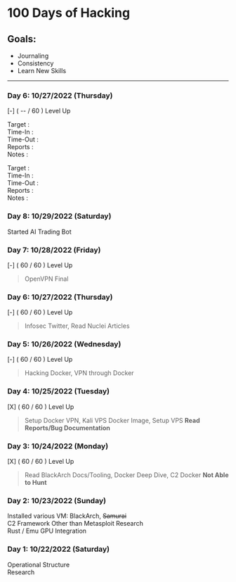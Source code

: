# 100 Days of Hacking

## Goals:
- Journaling
- Consistency
- Learn New Skills

***

### Day 6: 10/27/2022 (Thursday)
[-] ( -- / 60 ) Level Up
> 
Target      : <br>
Time-In     : <br>
Time-Out    : <br>
Reports     : <br>
Notes       : <br>

Target      : <br>
Time-In     : <br>
Time-Out    : <br>
Reports     : <br>
Notes       : <br>

### Day 8: 10/29/2022 (Saturday)
Started AI Trading Bot

### Day 7: 10/28/2022 (Friday)
[-] ( 60 / 60 ) Level Up
> OpenVPN Final

### Day 6: 10/27/2022 (Thursday)
[-] ( 60 / 60 ) Level Up
> Infosec Twitter, Read Nuclei Articles

### Day 5: 10/26/2022 (Wednesday)
[-] ( 60 / 60 ) Level Up
> Hacking Docker, VPN through Docker

### Day 4: 10/25/2022 (Tuesday)
[X] ( 60 / 60 ) Level Up
> Setup Docker VPN, Kali VPS Docker Image, Setup VPS
**Read Reports/Bug Documentation**

### Day 3: 10/24/2022 (Monday)
[X] ( 60 / 60 ) Level Up
> Read BlackArch Docs/Tooling, Docker Deep Dive, C2 Docker
**Not Able to Hunt**

### Day 2: 10/23/2022 (Sunday)
Installed various VM: BlackArch, ~~Samurai~~ <br>
C2 Framework Other than Metasploit Research <br>
Rust / Emu GPU Integration

### Day 1: 10/22/2022 (Saturday)
Operational Structure <br>
Research
